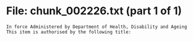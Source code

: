 ﻿# File: chunk_002226.txt (part 1 of 1)
```
In force Administered by Department of Health, Disability and Ageing This item is authorised by the following title:
```

